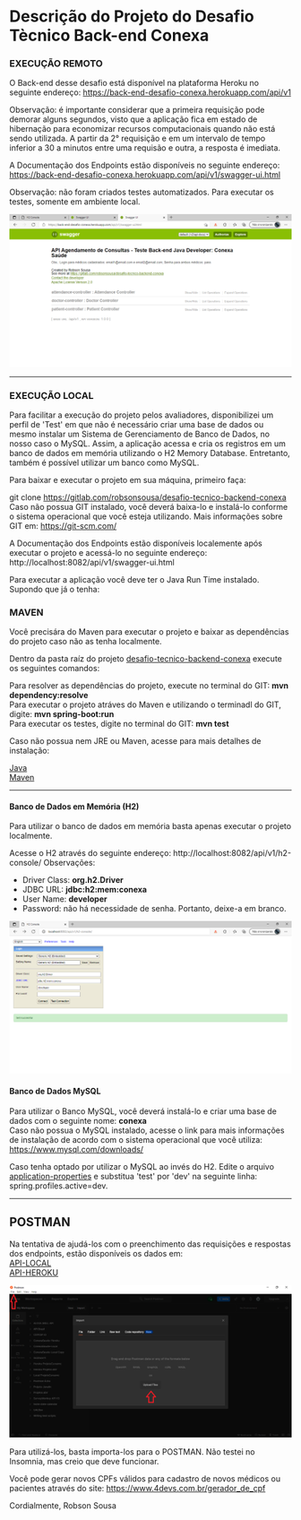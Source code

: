 # Descrição do Projeto do Desafio Tècnico Back-end Conexa

### EXECUÇÃO REMOTO

O Back-end desse desafio está disponível na plataforma Heroku no seguinte endereço: https://back-end-desafio-conexa.herokuapp.com/api/v1

Observação: é importante considerar que a primeira requisição pode demorar alguns segundos, visto que a 
aplicação fica em estado de hibernação para economizar recursos computacionais quando não está sendo utilizada. A partir 
da 2° requisição e em um intervalo de tempo inferior a 30 a minutos entre uma requisão e outra, a resposta é imediata.

A Documentação dos Endpoints estão disponíveis no seguinte endereço: https://back-end-desafio-conexa.herokuapp.com/api/v1/swagger-ui.html

Observação: não foram criados testes automatizados. Para executar os testes, somente em ambiente local.

![](./images/swagger-heroku.png)

-----------------------------------------------------------------------------------------------------------------------

### EXECUÇÃO LOCAL

Para facilitar a execução do projeto pelos avaliadores, disponibilizei um perfil de 'Test' em que não é necessário criar
uma base de dados ou mesmo instalar um Sistema de Gerenciamento de Banco de Dados, no nosso caso o MySQL. Assim, a
aplicação acessa e cria os registros em um banco de dados em memória utilizando o H2 Memory Database. Entretanto, também é possível utilizar um banco como MySQL.

Para baixar e executar o projeto em sua máquina, primeiro faça:

git clone https://gitlab.com/robsonsousa/desafio-tecnico-backend-conexa \
Caso não possua GIT instalado, você deverá baixa-lo e instalá-lo conforme o sistema operacional que você esteja 
utilizando. Mais informações sobre GIT em: https://git-scm.com/

A Documentação dos Endpoints estão disponíveis localemente após executar o projeto e acessá-lo no seguinte endereço: http://localhost:8082/api/v1/swagger-ui.html

Para executar a aplicação você deve ter o Java Run Time instalado.
Supondo que já o tenha:

### MAVEN

Você precisára do Maven para executar o projeto e baixar as dependências do projeto caso não as tenha localmente.

Dentro da pasta raíz do projeto [desafio-tecnico-backend-conexa]() execute os seguintes comandos:

Para resolver as dependências do projeto, execute no terminal do GIT: **mvn dependency:resolve** \
Para executar o projeto atráves do Maven e utilizando o terminadl do GIT, digite: **mvn spring-boot:run** \
Para executar os testes, digite no terminal do GIT: **mvn test**

Caso não possua nem JRE ou Maven, acesse para mais detalhes de instalação:

[Java](https://www.java.com/pt-BR/download/manual.jsp) \
[Maven](https://maven.apache.org/download.cgi)

-----------------------------------------------------------------------------------------------------------------------

#### Banco de Dados em Memória (H2)

Para utilizar o banco de dados em memória basta apenas executar o projeto localmente.

Acesse o H2 através do seguinte endereço: http://localhost:8082/api/v1/h2-console/
Observações: 

* Driver Class: **org.h2.Driver**
* JDBC URL: **jdbc:h2:mem:conexa**
* User Name: **developer**
* Password: não há necessidade de senha. Portanto, deixe-a em branco.


![](./images/h2-console-login.png)


#### Banco de Dados MySQL

Para utilizar o Banco MySQL, você deverá instalá-lo e criar uma base de dados com o seguinte nome: **conexa** \
Caso não possua o MySQL instalado, acesse o link para mais informações de instalação de acordo com o sistema 
operacional que você utiliza: https://www.mysql.com/downloads/

Caso tenha optado por utilizar o MySQL ao invés do H2. Edite o arquivo [application-properties](/src/main/resources/application.properties) 
e substitua 'test' por 'dev' na seguinte linha: spring.profiles.active=dev.

-----------------------------------------------------------------------------------------------------------------------

## POSTMAN

Na tentativa de ajudá-los com o preenchimento das requisições e respostas dos endpoints, estão disponíveis os dados em: \
[API-LOCAL](./collections-conexasaude-local/ConexaSaude-Local.postman_collection.json) \
[API-HEROKU](./collections-conexasaude-heroku/ConexaSaude-Heroku.postman_collection.json) 

![](./images/upload-collections.png)


Para utilizá-los, basta importa-los para o POSTMAN. Não testei no Insomnia, mas creio que deve funcionar.

Você pode gerar novos CPFs válidos para cadastro de novos médicos ou pacientes através do site: 
https://www.4devs.com.br/gerador_de_cpf


Cordialmente,
Robson Sousa




